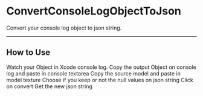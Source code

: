# ConvertConsoleLogObjectToJson
Convert your console log object to json string.

----------

How to Use
-------------------

Watch your Object in Xcode console log.
Copy the output Object on console log and paste in console textarea
Copy the source model  and paste in model texture
Choose if you keep or not the null values on json string
Click on convert
Get the new json string
